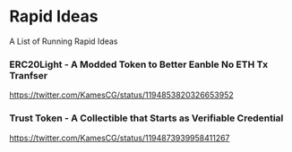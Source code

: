 # Rapid Ideas
A List of Running Rapid Ideas


### ERC20Light - A Modded Token to Better Eanble No ETH Tx Tranfser
https://twitter.com/KamesCG/status/1194853820326653952

### Trust Token - A Collectible that Starts as Verifiable Credential
https://twitter.com/KamesCG/status/1194873939958411267
